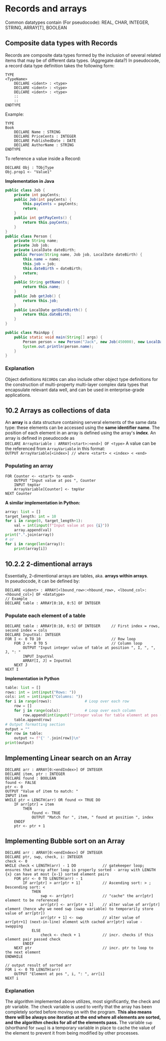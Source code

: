# Records and arrays
Common datatypes contain (For pseudocode):
REAL, CHAR, INTEGER, STRING, ARRAY[T], BOOLEAN
## Composite data types with Records
Records are composite data types formed by the inclusion of several related items that may be of different data types. (Aggregate data?)
In pseudocode, a record data type definition takes the following form:
```
TYPE
<TypeName>
    DECLARE <ident> : <type>
    DECLARE <ident> : <type>
    DELCARE <ident> : <type>
    ::
    ::
ENDTYPE
```
Example:
```
TYPE
Book
    DECLARE Name : STRING
    DECLARE PriceCents : INTEGER
    DECLARE PublishedDate : DATE
    DECLARE AuthorName : STRING
ENDTYPE
```
To reference a value inside a Record:
```
DECLARE Obj : TObjType
Obj.prop1 <- "Value1"
```
**Implementation in Java**
```java
public class Job {                                                                              // Defining template for inner class object
    private int payCents;
    public Job(int payCents) {
        this.payCents = payCents;
        return;
    }
    public int getPayCents() {
        return this.payCents;
    }
}
public class Person {                                                                           // Defining template for class object
    private String name;
    private Job job;
    private LocalDate dateBirth;
    public Person(String name, Job job, LocalDate dateBirth) {
        this.name = name;
        this.job = job;
        this.dateBirth = dateBirth;
        return;
    }
    public String getName() {
        return this.name;
    }
    public Job getJob() {
        return this.job;
    }
    public LocalDate getDateBirth() {
        return this.dateBirth;
    }
}

public class MainApp {
    public static void main(String[] args) {
        Person person = new Person("Jack", new Job(450000), new LocalDate("2007-01-01"));       // Object initialization
        System.out.println(person.name);
    }
}
```
### Explanation
Object definitions `RECORD`s can also include other object type definitions for the construction of multi-property multi-layer complex data types that encapsulate relevant data well, and can be used in enterprise-grade applications.
## 10.2 Arrays as collections of data


An **array** is a data structure containing serveral elements of the same data type: these elements can be accessed using the **same identifier name**. The position of each element in an array is defined using the array's **index**.
An array is defined in pseudocode as  
`DECLARE ArrayVariable : ARRAY[<start>:<end>] OF <type>`
A value can be the referenced from `ArrayVariable` in this format:  
`OUTPUT ArrayVariable[<index>] // where <start> < <index> < <end>`  

### Populating an array

```
FOR Counter <- <start> to <end>
    OUTPUT "Input value at pos ", Counter
    INPUT tmpVar
    ArrayVariable[Counter] <- tmpVar
NEXT Counter
```
**A similar implementation in Python:**
```python
array: list = []
target_length: int = 10
for i in range(0, target_length+1):
    val = int(input(f"Input value at pos {i}"))
    array.append(val)
print(".".join(array))
# or
for i in range(len(array)):
    print(array[i])
```


## 10.2.2 2-dimentional arrays


Essentially, 2-dimentional arrays are tables, aka. **arrays within arrays**.  
In pseudocode, it can be defined by: 
```
DECLARE <ident> : ARRAY[<lbound_row>:<hbound_row>, <lbound_col>:<hbound_col>] OF <datatype> 
// Example
DECLARE table : ARRAY[0:10, 0:5] OF INTEGER 
```

### Populate each element of a table

```
DECLARE table : ARRAY[0:10, 0:5] OF INTEGER     // First index = rows, second index = cols
DECLARE InputVal: INTEGER
FOR I <- 0 TO 10                                // Row loop
    FOR J <- 0 TO 5                             // Column loop
        OUTPUT "Input integer value of table at position ", I, ", ", J, ": "
        INPUT InputVal
        ARRAY[I, J] = InputVal
    NEXT J
NEXT I
```

**Implementation in Python**

```python
table: list = []
rows: int = int(input("Rows: "))
cols: int = int(input("Columns: "))
for i in range(rows):               # Loop over each row
    row = []
    for j in range(cols):           # Loop over each column
        row.append(int(input(f"integer value for table element at pos ({i}, {j}): ")))
    table.append(row)
# Output formatting section
output = ""
for row in table:
    output += f"{' '.join(row)}\n"
print(output)
```


## Implementing Linear search on an Array


```
DECLARE arr : ARRAY[0:<endIndex>] OF INTEGER
DECLARE item, ptr : INTEGER
DECLARE found : BOOLEAN
found <- FALSE
ptr <- 0
OUTPUT "Value of item to match: "
INPUT item
WHILE ptr < LENGTH(arr) OR found <> TRUE DO
    IF arr[ptr] = item
        THEN
            found <- TRUE
            OUTPUT "Match for ", item, " found at position ", index
    ENDIF
    ptr <- ptr + 1
```


## Implementing Bubble sort on an Array


```
DECLARE arr : ARRAY[0:<endIndex>] OF INTEGER
DECLARE ptr, swp, check, i: INTEGER
check <- 0
WHILE check < LENGTH(arr) - 1 DO            // gatekeeper loop; ensures that array after loop is properly sorted - array with LENGTH {x} can have at most {x-1} sorted element pairs  
    FOR ptr <- 0 TO LENGTH(arr) - 1
        IF arr[ptr] > arr[ptr + 1]          // Ascending sort: > ; Descending sort: <
            THEN
                swp <- arr[ptr]             // "cache" the arr[ptr] element to be referenced
                arr[ptr] <- arr[ptr + 1]    // alter value of arr[ptr] element (hence why we need swp (swap variable) to temporarily store value of arr[ptr])
                arr[ptr + 1] <- swp         // alter value of arr[ptr+1] (next-in-line) element with cached arr[ptr] value - swapping
            ELSE
                check <- check + 1          // incr. checks if this element pair passed check
        ENDIF
    NEXT ptr                                // incr. ptr to loop to the next element
ENDWHILE

// output result of sorted arr
FOR i <- 0 TO LENGTH(arr)
    OUTPUT "Element at pos ", i, ": ", arr[i]
NEXT i
```

### Explanation

The algorithm implemented above utilizes, most significantly, the check and ptr variable.
The check variable is used to verify that the array has been completely sorted before moving on with the program.
**This also means there will be always one iteration at the end where all elements are sorted, 
and the algorithm checks for all of the elements pass.**
The variable `swp` (shorthand for `swap`) is a temporary variable in place to cache the value of the element to prevent it from being modified by other processes.
